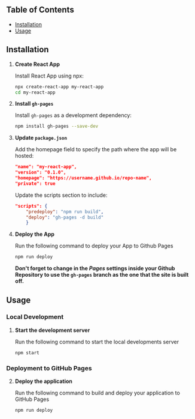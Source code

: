 ## Table of Contents
- [Installation](#installation)
- [Usage](#usage)

## Installation

1. **Create React App**

    Install React App using npx:
    ```bash
    npx create-react-app my-react-app
    cd my-react-app
    ```

2. **Install `gh-pages`**

    Install `gh-pages` as a development dependency:
    ```bash
    npm install gh-pages --save-dev
    ```

3. **Update `package.json`**

    Add the homepage field to specify the path where the app will be hosted:
    ```json
    "name": "my-react-app",
    "version": "0.1.0",
    "homepage": "https://username.github.io/repo-name",
    "private": true
    ```

    Update the scripts section to include:
    ```json
    "scripts": {
        "predeploy": "npm run build",
        "deploy": "gh-pages -d build"
        }
    ```

4. **Deploy the App**

    Run the following command to deploy your App to Github Pages
    ```bash
    npm run deploy
    ```

    **Don't forget to change in the *Pages* settings inside your Github Repository to use the `gh-pages` branch as the one that the site is built off.**

## Usage

### Local Development

1.  **Start the development server**

    Run the following command to start the local developments server
    ```bash
    npm start
    ```

### Deployment to GitHub Pages

2.  **Deploy the application**

    Run the following command to build and deploy your application to GitHub Pages
    ```bash
    npm run deploy
    ```
    